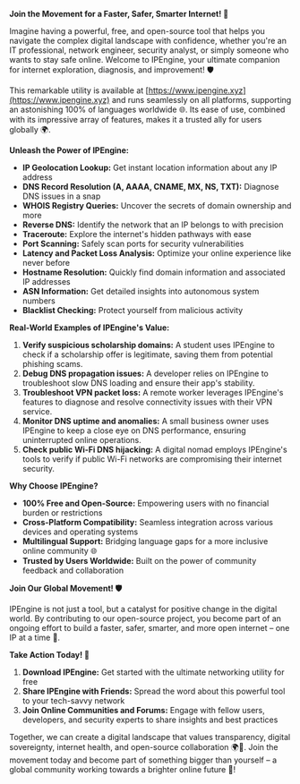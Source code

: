 **Join the Movement for a Faster, Safer, Smarter Internet! 🚀**

Imagine having a powerful, free, and open-source tool that helps you navigate the complex digital landscape with confidence, whether you're an IT professional, network engineer, security analyst, or simply someone who wants to stay safe online. Welcome to IPEngine, your ultimate companion for internet exploration, diagnosis, and improvement! 🛡️

This remarkable utility is available at [https://www.ipengine.xyz](https://www.ipengine.xyz) and runs seamlessly on all platforms, supporting an astonishing 100% of languages worldwide 🌐. Its ease of use, combined with its impressive array of features, makes it a trusted ally for users globally 🌍.

**Unleash the Power of IPEngine:**

*   **IP Geolocation Lookup:** Get instant location information about any IP address
*   **DNS Record Resolution (A, AAAA, CNAME, MX, NS, TXT):** Diagnose DNS issues in a snap
*   **WHOIS Registry Queries:** Uncover the secrets of domain ownership and more
*   **Reverse DNS:** Identify the network that an IP belongs to with precision
*   **Traceroute:** Explore the internet's hidden pathways with ease
*   **Port Scanning:** Safely scan ports for security vulnerabilities
*   **Latency and Packet Loss Analysis:** Optimize your online experience like never before
*   **Hostname Resolution:** Quickly find domain information and associated IP addresses
*   **ASN Information:** Get detailed insights into autonomous system numbers
*   **Blacklist Checking:** Protect yourself from malicious activity

**Real-World Examples of IPEngine's Value:**

1.  **Verify suspicious scholarship domains:** A student uses IPEngine to check if a scholarship offer is legitimate, saving them from potential phishing scams.
2.  **Debug DNS propagation issues:** A developer relies on IPEngine to troubleshoot slow DNS loading and ensure their app's stability.
3.  **Troubleshoot VPN packet loss:** A remote worker leverages IPEngine's features to diagnose and resolve connectivity issues with their VPN service.
4.  **Monitor DNS uptime and anomalies:** A small business owner uses IPEngine to keep a close eye on DNS performance, ensuring uninterrupted online operations.
5.  **Check public Wi-Fi DNS hijacking:** A digital nomad employs IPEngine's tools to verify if public Wi-Fi networks are compromising their internet security.

**Why Choose IPEngine?**

*   **100% Free and Open-Source:** Empowering users with no financial burden or restrictions
*   **Cross-Platform Compatibility:** Seamless integration across various devices and operating systems
*   **Multilingual Support:** Bridging language gaps for a more inclusive online community 🌐
*   **Trusted by Users Worldwide:** Built on the power of community feedback and collaboration

**Join Our Global Movement! 🛡️**

IPEngine is not just a tool, but a catalyst for positive change in the digital world. By contributing to our open-source project, you become part of an ongoing effort to build a faster, safer, smarter, and more open internet – one IP at a time 🔐.

**Take Action Today! 🚀**

1.  **Download IPEngine:** Get started with the ultimate networking utility for free
2.  **Share IPEngine with Friends:** Spread the word about this powerful tool to your tech-savvy network
3.  **Join Online Communities and Forums:** Engage with fellow users, developers, and security experts to share insights and best practices

Together, we can create a digital landscape that values transparency, digital sovereignty, internet health, and open-source collaboration 🌍📡. Join the movement today and become part of something bigger than yourself – a global community working towards a brighter online future 🔗!